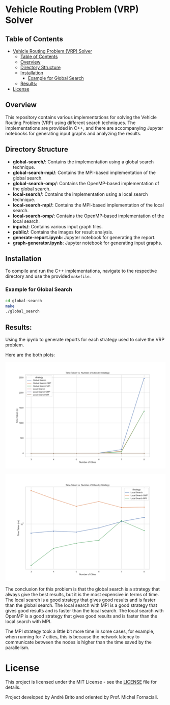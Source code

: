 # Vehicle Routing Problem (VRP) Solver

## Table of Contents
- [Vehicle Routing Problem (VRP) Solver](#vehicle-routing-problem-vrp-solver)
  - [Table of Contents](#table-of-contents)
  - [Overview](#overview)
  - [Directory Structure](#directory-structure)
  - [Installation](#installation)
    - [Example for Global Search](#example-for-global-search)
  - [Results:](#results)
- [License](#license)

## Overview
This repository contains various implementations for solving the Vehicle Routing Problem (VRP) using different search techniques. The implementations are provided in C++, and there are accompanying Jupyter notebooks for generating input graphs and analyzing the results.

## Directory Structure

- **global-search/**: Contains the implementation using a global search technique.
- **global-search-mpi/**: Contains the MPI-based implementation of the global search.
- **global-search-omp/**: Contains the OpenMP-based implementation of the global search.
- **local-search/**: Contains the implementation using a local search technique.
- **local-search-mpi/**: Contains the MPI-based implementation of the local search.
- **local-search-omp/**: Contains the OpenMP-based implementation of the local search.
- **inputs/**: Contains various input graph files.
- **public/**: Contains the images for result analysis.
- **generate-report.ipynb**: Jupyter notebook for generating the report.
- **graph-generator.ipynb**: Jupyter notebook for generating input graphs.

## Installation
To compile and run the C++ implementations, navigate to the respective directory and use the provided `makefile`.

### Example for Global Search
```bash
cd global-search
make
./global_search
```

## Results:
Using the ipynb to generate reports for each strategy used to solve the VRP
problem.

Here are the both plots:

![Comparison](/public/aggregated_results_20240530174209.png)

![Comparison Log](/public/aggregated_results_log_20240530174209.png)

The conclusion for this problem is that the global search is a strategy that always give the best results, but it is the most expensive in terms of time. The local search is a good strategy that gives good results and is faster than the global search. The local search with MPI is a good strategy that gives good results and is faster than the local search. The local search with OpenMP is a good strategy that gives good results and is faster than the local search with MPI.

The MPI strategy took a little bit more time in some cases, for example, when running for 7 cities, this is because the network latency to communicate between the nodes is higher than the time saved by the parallelism.

# License

This project is licensed under the MIT License - see the [LICENSE](LICENSE) file for details.

Project developed by André Brito and oriented by Prof. Michel Fornaciali.


